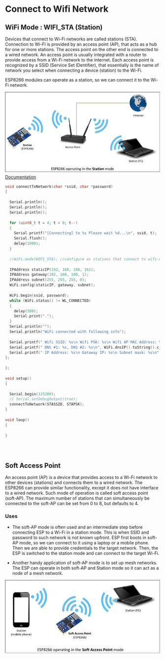 # Connect to Wifi Network

## WiFi Mode : WIFI_STA (Station)

Devices that connect to Wi-Fi networks are called stations (STA). Connection to Wi-Fi is provided by an access point (AP), that acts as a hub for one or more stations. The access point on the other end is connected to a wired network. An access point is usually integrated with a router to provide access from a Wi-Fi network to the internet. Each access point is recognized by a SSID (Service Set IDentifier), that essentially is the name of network you select when connecting a device (station) to the Wi-Fi.

ESP8266 modules can operate as a station, so we can connect it to the Wi-Fi network.

![pinout_arduino_uno](../..//resources/WiFi-station-mode.png)
<br>
    [Documentation](https://arduino-esp8266.readthedocs.io/en/latest/esp8266wifi/station-class.html)
<br>
```c++
void connectToNetwork(char *ssid, char *password)
{

  Serial.println();
  Serial.println();
  Serial.println();

  for (uint8_t t = 4; t > 0; t--)
  {
    Serial.printf("[Connecting] to %s Please wait %d...\n", ssid, t);
    Serial.flush();
    delay(1000);
  }

  //WiFi.mode(WIFI_STA); //configure as stations that connect to wifi-network (AP)

  IPAddress staticIP(192, 168, 100, 161);
  IPAddress gateway(192, 168, 100, 1);
  IPAddress subnet(255, 255, 255, 0);
  WiFi.config(staticIP, gateway, subnet);

  WiFi.begin(ssid, password);
  while (WiFi.status() != WL_CONNECTED)
  {
    delay(500);
    Serial.print(".");
  }
  Serial.println("");
  Serial.println("WiFi connected with following info");

  Serial.printf(" Wifi SSID: %s\n Wifi PSK: %s\n Wifi AP MAC Address: %s\n RSSI: %d dBm\n", WiFi.SSID().c_str(), WiFi.psk().c_str(), WiFi.BSSIDstr().c_str(), WiFi.RSSI());
  Serial.printf(" DNS #1: %s, DNS #2: %s\n", WiFi.dnsIP().toString().c_str(), WiFi.dnsIP(1).toString().c_str());
  Serial.printf(" IP Address: %s\n Gataway IP: %s\n Subnet mask: %s\n", WiFi.localIP().toString().c_str(), WiFi.gatewayIP().toString().c_str(), WiFi.subnetMask().toString().c_str());
};

};

void setup()
{
 
  Serial.begin(115200);
  // Serial.setDebugOutput(true);
  connectToNetwork(STASSID, STAPSK);
}

void loop()
{
 
}

```


<br>
<br>

## Soft Access Point

An access point (AP) is a device that provides access to a Wi-Fi network to other devices (stations) and connects them to a wired network. The ESP8266 can provide similar functionality, except it does not have interface to a wired network. Such mode of operation is called soft access point (soft-AP). The maximum number of stations that can simultaneously be connected to the soft-AP can be set from 0 to 8, but defaults to 4.


### Uses

- The soft-AP mode is often used and an intermediate step before connecting ESP to a Wi-Fi in a station mode. This is when SSID and password to such network is not known upfront. ESP first boots in soft-AP mode, so we can connect to it using a laptop or a mobile phone. Then we are able to provide credentials to the target network. Then, the ESP is switched to the station mode and can connect to the target Wi-Fi.

- Another handy application of soft-AP mode is to set up mesh networks. The ESP can operate in both soft-AP and Station mode so it can act as a node of a mesh network.

![](../../resources/esp8266-soft-access-point.png)